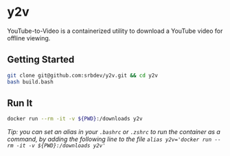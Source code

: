 # y2v

YouTube-to-Video is a containerized utility to download a YouTube video for offline viewing.

## Getting Started

```bash
git clone git@github.com:srbdev/y2v.git && cd y2v
bash build.bash
```

## Run It

```bash
docker run --rm -it -v ${PWD}:/downloads y2v
```

_Tip: you can set an alias in your `.bashrc` or `.zshrc` to run the container as a command, by adding the following line to the file `alias y2v='docker run --rm -it -v ${PWD}:/downloads y2v'`_
